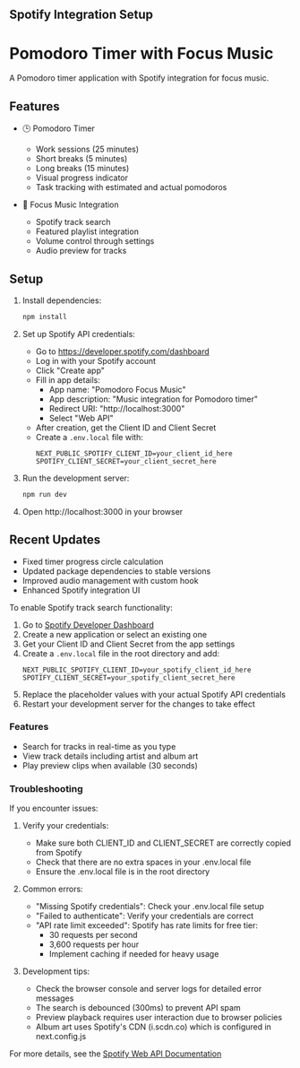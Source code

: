 ## Spotify Integration Setup
# Pomodoro Timer with Focus Music

A Pomodoro timer application with Spotify integration for focus music.

## Features

- 🕒 Pomodoro Timer
  - Work sessions (25 minutes)
  - Short breaks (5 minutes)
  - Long breaks (15 minutes)
  - Visual progress indicator
  - Task tracking with estimated and actual pomodoros

- 🎵 Focus Music Integration
  - Spotify track search
  - Featured playlist integration
  - Volume control through settings
  - Audio preview for tracks

## Setup

1. Install dependencies:
   ```bash
   npm install
   ```

2. Set up Spotify API credentials:
   - Go to https://developer.spotify.com/dashboard
   - Log in with your Spotify account
   - Click "Create app"
   - Fill in app details:
     - App name: "Pomodoro Focus Music"
     - App description: "Music integration for Pomodoro timer"
     - Redirect URI: "http://localhost:3000"
     - Select "Web API"
   - After creation, get the Client ID and Client Secret
   - Create a `.env.local` file with:
     ```
     NEXT_PUBLIC_SPOTIFY_CLIENT_ID=your_client_id_here
     SPOTIFY_CLIENT_SECRET=your_client_secret_here
     ```

3. Run the development server:
   ```bash
   npm run dev
   ```

4. Open http://localhost:3000 in your browser

## Recent Updates
- Fixed timer progress circle calculation
- Updated package dependencies to stable versions
- Improved audio management with custom hook
- Enhanced Spotify integration UI

To enable Spotify track search functionality:

1. Go to [Spotify Developer Dashboard](https://developer.spotify.com/dashboard)
2. Create a new application or select an existing one
3. Get your Client ID and Client Secret from the app settings
4. Create a `.env.local` file in the root directory and add:
   ```
   NEXT_PUBLIC_SPOTIFY_CLIENT_ID=your_spotify_client_id_here
   SPOTIFY_CLIENT_SECRET=your_spotify_client_secret_here
   ```
5. Replace the placeholder values with your actual Spotify API credentials
6. Restart your development server for the changes to take effect

### Features
- Search for tracks in real-time as you type
- View track details including artist and album art
- Play preview clips when available (30 seconds)

### Troubleshooting

If you encounter issues:

1. Verify your credentials:
   - Make sure both CLIENT_ID and CLIENT_SECRET are correctly copied from Spotify
   - Check that there are no extra spaces in your .env.local file
   - Ensure the .env.local file is in the root directory

2. Common errors:
   - "Missing Spotify credentials": Check your .env.local file setup
   - "Failed to authenticate": Verify your credentials are correct
   - "API rate limit exceeded": Spotify has rate limits for free tier:
     * 30 requests per second
     * 3,600 requests per hour
     * Implement caching if needed for heavy usage

3. Development tips:
   - Check the browser console and server logs for detailed error messages
   - The search is debounced (300ms) to prevent API spam
   - Preview playback requires user interaction due to browser policies
   - Album art uses Spotify's CDN (i.scdn.co) which is configured in next.config.js

For more details, see the [Spotify Web API Documentation](https://developer.spotify.com/documentation/web-api)
